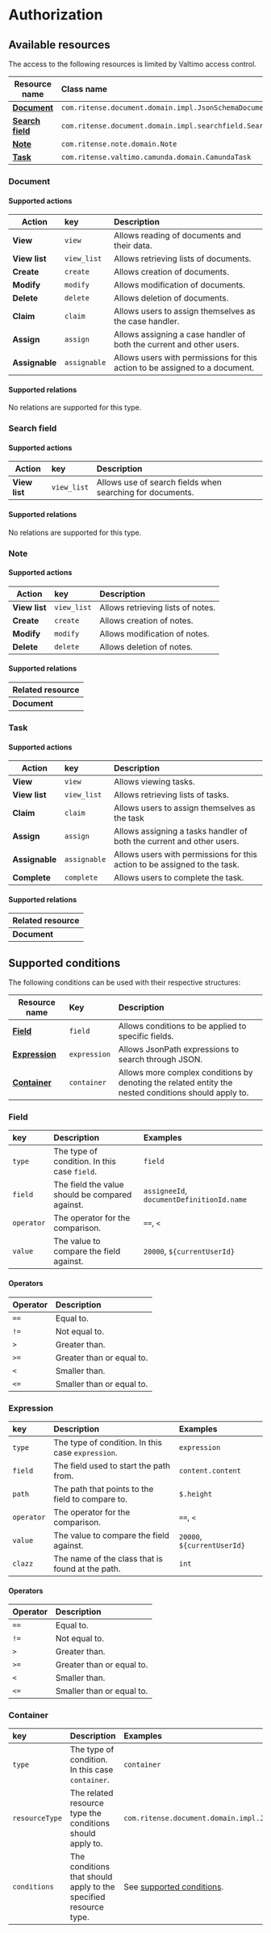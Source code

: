 # Authorization

## Available resources
The access to the following resources is limited by Valtimo access control.

| Resource name                     | Class name                                                 | Module   |
|-----------------------------------|:-----------------------------------------------------------|:---------|
| **[Document](#document)**         | `com.ritense.document.domain.impl.JsonSchemaDocument`      | Document |
| **[Search field](#search-field)** | `com.ritense.document.domain.impl.searchfield.SearchField` | Document |
| **[Note](#note)**                 | `com.ritense.note.domain.Note`                             | Notes    |
| **[Task](#task)**                 | `com.ritense.valtimo.camunda.domain.CamundaTask`           | Core     |


### Document

#### Supported actions

| Action         | key           | Description                                                                |
|----------------|:--------------|:---------------------------------------------------------------------------|
| **View**       | `view`        | Allows reading of documents and their data.                                |
| **View list**  | `view_list`   | Allows retrieving lists of documents.                                      |
| **Create**     | `create`      | Allows creation of documents.                                              |
| **Modify**     | `modify`      | Allows modification of documents.                                          |
| **Delete**     | `delete`      | Allows deletion of documents.                                              |
| **Claim**      | `claim`       | Allows users to assign themselves as the case handler.                     |
| **Assign**     | `assign`      | Allows assigning a case handler of both the current and other users.       |
| **Assignable** | `assignable`  | Allows users with permissions for this action to be assigned to a document. |


#### Supported relations

No relations are supported for this type.

### Search field

#### Supported actions

| Action        | key         | Description                                               |
|---------------|:------------|:----------------------------------------------------------|
| **View list** | `view_list` | Allows use of search fields when searching for documents. |


#### Supported relations

No relations are supported for this type.

### Note

#### Supported actions

| Action         | key         | Description                       |
|----------------|:------------|:----------------------------------|
| **View list**  | `view_list` | Allows retrieving lists of notes. |
| **Create**     | `create`    | Allows creation of notes.         |
| **Modify**     | `modify`    | Allows modification of notes.     |
| **Delete**     | `delete`    | Allows deletion of notes.         |

#### Supported relations

| Related resource |
|------------------|
| **Document**     |

### Task

#### Supported actions

| Action         | key          | Description                                                              |
|----------------|:-------------|:-------------------------------------------------------------------------|
| **View**       | `view`       | Allows viewing tasks.                                                    |
| **View list**  | `view_list`  | Allows retrieving lists of tasks.                                        |
| **Claim**      | `claim`      | Allows users to assign themselves as the task                            |
| **Assign**     | `assign`     | Allows assigning a tasks handler of both the current and other users.    |
| **Assignable** | `assignable` | Allows users with permissions for this action to be assigned to the task. |
| **Complete**   | `complete`   | Allows users to complete the task.                                       |

#### Supported relations

| Related resource |
|------------------|
| **Document**     |

## Supported conditions
The following conditions can be used with their respective structures:

| Resource name                 | Key          | Description                                                                                          |
|-------------------------------|:-------------|:-----------------------------------------------------------------------------------------------------|
| **[Field](#field)**           | `field`      | Allows conditions to be applied to specific fields.                                                  |
| **[Expression](#expression)** | `expression` | Allows JsonPath expressions to search through JSON.                                                  |
| **[Container](#container)**   | `container`  | Allows more complex conditions by denoting the related entity the nested conditions should apply to. |

### Field

| key        | Description                                     | Examples                                  |
|:-----------|:------------------------------------------------|:------------------------------------------|
| `type`     | The type of condition. In this case `field`.    | `field`                                   |
| `field`    | The field the value should be compared against. | `assigneeId`, `documentDefinitionId.name` |
| `operator` | The operator for the comparison.                | `==`, `<`                                 |
| `value`    | The value to compare the field against.         | `20000`, `${currentUserId}`               |

#### Operators

| Operator | Description               |
|:---------|:--------------------------|
| `==`     | Equal to.                 |
| `!=`     | Not equal to.             |
| `>`      | Greater than.             |
| `>=`     | Greater than or equal to. |
| `<`      | Smaller than.             |
| `<=`     | Smaller than or equal to. |

### Expression

| key        | Description                                       | Examples                    |
|:-----------|:--------------------------------------------------|:----------------------------|
| `type`     | The type of condition. In this case `expression`. | `expression`                |
| `field`    | The field used to start the path from.            | `content.content`           |
| `path`     | The path that points to the field to compare to.  | `$.height`                  |
| `operator` | The operator for the comparison.                  | `==`, `<`                   |
| `value`    | The value to compare the field against.           | `20000`, `${currentUserId}` |
| `clazz`    | The name of the class that is found at the path.  | `int`                       |

#### Operators

| Operator | Description               |
|:---------|:--------------------------|
| `==`     | Equal to.                 |
| `!=`     | Not equal to.             |
| `>`      | Greater than.             |
| `>=`     | Greater than or equal to. |
| `<`      | Smaller than.             |
| `<=`     | Smaller than or equal to. |

### Container

| key            | Description                                                      | Examples                                               |
|:---------------|:-----------------------------------------------------------------|:-------------------------------------------------------|
| `type`         | The type of condition. In this case `container`.                 | `container`                                            |
| `resourceType` | The related resource type the conditions should apply to.        | `com.ritense.document.domain.impl.JsonSchemaDocument ` |
| `conditions`   | The conditions that should apply to the specified resource type. | See [supported conditions](#supported-conditions).     |
